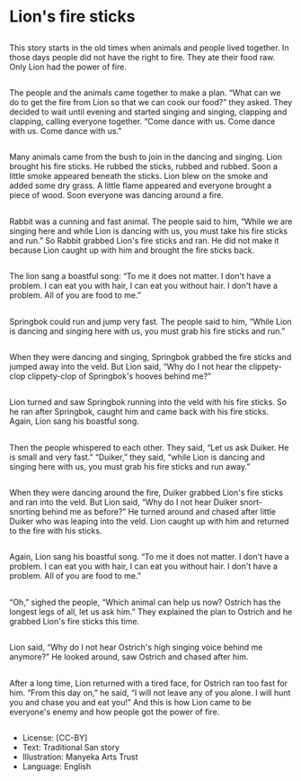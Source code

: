 # Lion's fire sticks

##
This story starts in the old times
when animals and people lived
together. In those days people did
not have the right to fire. They ate
their food raw.
Only Lion had the power of fire.

##
The people and the animals came
together to make a plan. “What can
we do to get the fire from Lion so
that we can cook our food?” they
asked.
They decided to wait until evening
and started singing and singing,
clapping and clapping, calling
everyone together.
“Come dance with us.
Come dance with us.
Come dance with us.”

##
Many animals came from the bush
to join in the dancing and singing.
Lion brought his fire sticks. He
rubbed the sticks, rubbed and
rubbed. Soon a little smoke
appeared beneath the sticks. Lion
blew on the smoke and added some
dry grass.
A little flame appeared and
everyone brought a piece of wood.
Soon everyone was dancing around
a fire.

##
Rabbit was a cunning and fast
animal. The people said to him,
“While we are singing here and
while Lion is dancing with us, you
must take his fire sticks and run.”
So Rabbit grabbed Lion's fire sticks
and ran. He did not make it because
Lion caught up with him and
brought the fire sticks back.

##
The lion sang a boastful song:
“To me it does not matter.
I don't have a problem.
I can eat you with hair,
I can eat you without hair.
I don't have a problem.
All of you are food to me.”

##
Springbok could run and jump very
fast. The people said to him, “While
Lion is dancing and singing here
with us, you must grab his fire
sticks and run.”

##
When they were dancing and
singing, Springbok grabbed the fire
sticks and jumped away into the
veld. But Lion said, “Why do I not
hear the clippety-clop clippety-clop
of Springbok's hooves behind me?”

##
Lion turned and saw Springbok
running into the veld with his fire
sticks. So he ran after Springbok,
caught him and came back with his
fire sticks.
Again, Lion sang his boastful song.

##
Then the people whispered to each
other. They said, “Let us ask Duiker.
He is small and very fast.” “Duiker,”
they said, “while Lion is dancing
and singing here with us, you must
grab his fire sticks and run away.”

##
When they were dancing around the
fire, Duiker grabbed Lion's fire
sticks and ran into the veld. But
Lion said, “Why do I not hear Duiker
snort-snorting behind me as
before?”
He turned around and chased after
little Duiker who was leaping into
the veld. Lion caught up with him
and returned to the fire with his
sticks.

##
Again, Lion sang his boastful song.
“To me it does not matter.
I don't have a problem.
I can eat you with hair,
I can eat you without hair.
I don't have a problem.
All of you are food to me.”

##
“Oh,” sighed the people, “Which
animal can help us now? Ostrich
has the longest legs of all, let us ask
him.” They explained the plan to
Ostrich and he grabbed Lion's fire
sticks this time.

##
Lion said, “Why do I not hear
Ostrich's high singing voice behind
me anymore?” He looked around,
saw Ostrich and chased after him.

##
After a long time, Lion returned with
a tired face, for Ostrich ran too fast
for him. “From this day on,” he said,
“I will not leave any of you alone. I
will hunt you and chase you and eat
you!”
And this is how Lion came to be
everyone's enemy and how people
got the power of fire.

##
* License: [CC-BY]
* Text: Traditional San story
* Illustration: Manyeka Arts Trust
* Language: English
